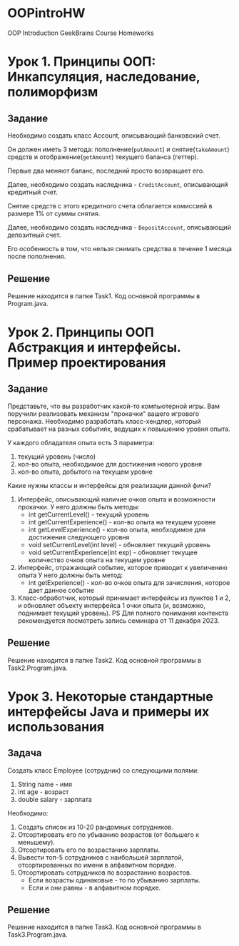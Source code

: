 # OOPintroHW
OOP Introduction GeekBrains Course Homeworks


# Урок 1. Принципы ООП: Инкапсуляция, наследование, полиморфизм

## Задание

Необходимо создать класс Account, описывающий банковский счет.

Он должен иметь 3 метода: пополнение(`putAmount`) 
и снятие(`takeAmount`) средств и отображение(`getAmount`)
текущего баланса (геттер).

Первые два меняют баланс, последний просто возвращает его.

Далее, необходимо создать наследника - `CreditAccount`, 
описывающий кредитный счет.

Снятие средств с этого кредитного счета 
облагается комиссией в размере 1% от суммы снятия.

Далее, необходимо создать наследника - `DepositAccount`, 
описывающий депозитный счет.

Его особенность в том, что нельзя снимать средства в 
течение 1 месяца после пополнения.

## Решение

Решение находится в папке Task1. Код основной программы в Program.java.

# Урок 2. Принципы ООП Абстракция и интерфейсы. Пример проектирования

## Задание

Представьте, что вы разработчик какой-то компьютерной игры.
Вам поручили реализовать механизм "прокачки" вашего игрового персонажа.
Необходимо разработать класс-хендлер, который срабатывает на разных событиях,
ведущих к повышению уровня опыта.

У каждого обладателя опыта есть 3 параметра:
1. текущий уровень (число)
2. кол-во опыта, необходимое для достижения нового уровня
3. кол-во опыта, добытого на текущем уровне

Какие нужны классы и интерфейсы для реализации данной фичи?

1. Интерфейс, описывающий наличие очков опыта и возможности прокачки. У него должны быть методы:
    * int getCurrentLevel() - текущий уровень
    * int getCurrentExperience() - кол-во опыта на текущем уровне
    * int getLevelExperience() - кол-во опыта, необходимое для достижения следующего уровня
    * void setCurrentLevel(int level) - обновляет текущий уровень
    * void setCurrentExperience(int exp) - обновляет текущее количество очков опыта на текущем уровне
2. Интерфейс, отражающий событие, которое приводит к увеличению опыта У него должны быть метод:
    * int getExperience() - кол-во очков опыта для зачисления, которое дает данное событие
3. Класс-обработчик, который принимает интерфейсы из пунктов 1 и 2, и обновляет объекту интерфейса 1 очки опыта (и, возможно, поднимает текущий уровень).
   PS Для полного понимания контекста рекомендуется посмотреть запись семинара от 11 декабря 2023.

## Решение

Решение находится в папке Task2. Код основной программы в Task2.Program.java.

# Урок 3. Некоторые стандартные интерфейсы Java и примеры их использования

## Задача

Создать класс Employee (сотрудник) со следующими полями:
1. String name - имя
2. int age - возраст
3. double salary - зарплата

Необходимо: 
1. Создать список из 10-20 рандомных сотрудников.
2. Отсортировать его по убыванию возрастов (от большего к меньшему).
3. Отсортировать его по возрастанию зарплаты.
4. Вывести топ-5 сотрудников с наибольшей зарплатой, отсортированных по имени в алфавитном порядке.
5. Отсортировать сотрудников по возрастанию возрастов.
   * Если возрасты одинаковые - то по убыванию зарплаты.
   * Если и они равны - в алфавитном порядке.

## Решение

Решение находится в папке Task3. Код основной программы в Task3.Program.java.